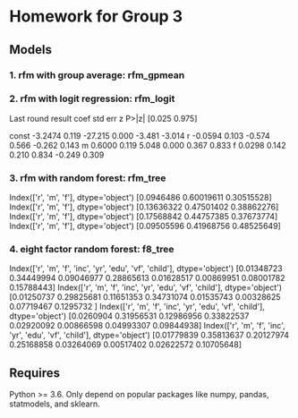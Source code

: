 # Homework for Group 3

## Models
### 1. rfm with group average: rfm_gpmean
### 2. rfm with logit regression: rfm_logit

Last round result
                 coef    std err          z      P>|z|      [0.025      0.975]

const         -3.2474      0.119    -27.215      0.000      -3.481      -3.014
r             -0.0594      0.103     -0.574      0.566      -0.262       0.143
m              0.6000      0.119      5.048      0.000       0.367       0.833
f              0.0298      0.142      0.210      0.834      -0.249       0.309


### 3. rfm with random forest: rfm_tree
Index(['r', 'm', 'f'], dtype='object')
[0.0946486  0.60019611 0.30515528]
Index(['r', 'm', 'f'], dtype='object')
[0.13636322 0.47501402 0.38862276]
Index(['r', 'm', 'f'], dtype='object')
[0.17568842 0.44757385 0.37673774]
Index(['r', 'm', 'f'], dtype='object')
[0.09505596 0.41968756 0.48525649]

### 4. eight factor random forest: f8_tree
Index(['r', 'm', 'f', 'inc', 'yr', 'edu', 'vf', 'child'], dtype='object')
[0.01348723 0.34449994 0.09046977 0.28865613 0.01628517 0.00869951
 0.08001782 0.15788443]
Index(['r', 'm', 'f', 'inc', 'yr', 'edu', 'vf', 'child'], dtype='object')
[0.01250737 0.29825681 0.11651353 0.34731074 0.01535743 0.00328625
 0.07719467 0.1295732 ]
Index(['r', 'm', 'f', 'inc', 'yr', 'edu', 'vf', 'child'], dtype='object')
[0.0260904  0.31956531 0.12986956 0.33822537 0.02920092 0.00866598
 0.04993307 0.09844938]
Index(['r', 'm', 'f', 'inc', 'yr', 'edu', 'vf', 'child'], dtype='object')
[0.01779839 0.35813637 0.20127974 0.25168858 0.03264069 0.00517402
 0.02622572 0.10705648]

## Requires
Python >= 3.6. Only depend on popular packages like numpy, pandas, statmodels, and sklearn.

